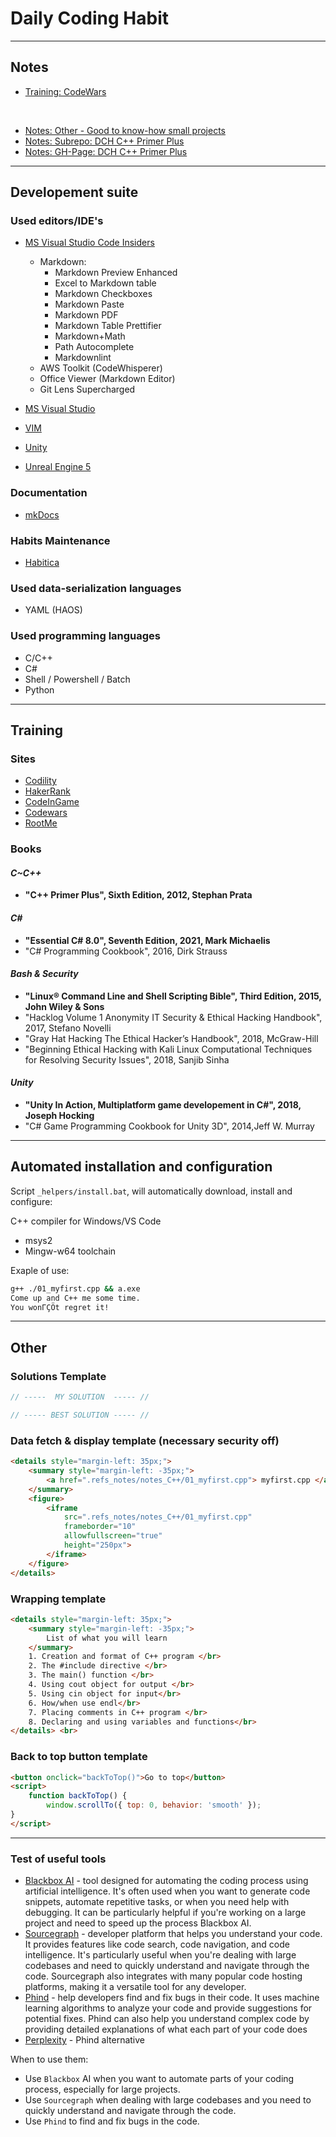 # Daily Coding Habit

----

## Notes

- [Training: CodeWars](/Training/CodeWars/README.md)
<br>

- [Notes: Other - Good to know-how small projects](/Notes/_BaseNotes/notes_oth.md)
- [Notes: Subrepo: DCH C++ Primer Plus](https://github.com/DeimosMH/DCH_CppPrimerPlus)
- [Notes: GH-Page: DCH C++ Primer Plus](https://deimosmh.github.io/DCH_CppPrimerPlus/)

----

## Developement suite

### Used editors/IDE's

- [MS Visual Studio Code Insiders](https://code.visualstudio.com/)
  - Markdown:
    - Markdown Preview Enhanced
    - Excel to Markdown table
    - Markdown Checkboxes
    - Markdown Paste
    - Markdown PDF
    - Markdown Table Prettifier
    - Markdown+Math
    - Path Autocomplete
    - Markdownlint
  - AWS Toolkit (CodeWhisperer)
  - Office Viewer (Markdown Editor)
  - Git Lens Supercharged

- [MS Visual Studio](https://visualstudio.microsoft.com/)
- [VIM](https://www.vim.org/download.php)
- [Unity](https://unity.com/)
- [Unreal Engine 5](https://www.unrealengine.com/en-US)

### Documentation

- [mkDocs](https://www.mkdocs.org/user-guide/installation/)

### Habits Maintenance

- [Habitica](https://habitica.com/)

### Used data-serialization languages

- YAML (HAOS)

### Used programming languages

- C/C++
- C#
- Shell / Powershell / Batch
- Python

----

## Training

### Sites

- [Codility](https://www.codility.com/)
- [HakerRank](https://www.hackerrank.com/)
- [CodeInGame](https://www.codingame.com/start)
- [Codewars](https://www.codewars.com/)
- [RootMe](https://www.root-me.org/?lang=en)

### Books

#### _C~C++_

- **"C++ Primer Plus", Sixth Edition, 2012, Stephan Prata**

#### _C#_

- **"Essential C# 8.0", Seventh Edition, 2021, Mark Michaelis**
- "C# Programming Cookbook", 2016, Dirk Strauss

#### _Bash & Security_

- **"Linux® Command Line and Shell Scripting Bible", Third Edition, 2015, John Wiley & Sons**
- "Hacklog Volume 1 Anonymity IT Security & Ethical Hacking Handbook", 2017, Stefano Novelli
- "Gray Hat Hacking The Ethical Hacker’s Handbook", 2018, McGraw-Hill
- "Beginning Ethical Hacking with Kali Linux Computational Techniques for Resolving Security Issues", 2018, Sanjib Sinha

#### _Unity_

- **"Unity In Action, Multiplatform game developement in C#", 2018, Joseph Hocking**
- "C# Game Programming Cookbook for Unity 3D", 2014,Jeff W. Murray

----

## Automated installation and configuration

Script `_helpers/install.bat`, will automatically download, install and configure:

C++ compiler for Windows/VS Code

- msys2
- Mingw-w64 toolchain

Exaple of use:

```sh
g++ ./01_myfirst.cpp && a.exe         
Come up and C++ me some time.
You wonΓÇÖt regret it!
```

----

## Other

### Solutions Template

```cpp
// -----  MY SOLUTION  ----- //

// ----- BEST SOLUTION ----- //

```

### Data fetch & display template (necessary security off)

```html
<details style="margin-left: 35px;">
    <summary style="margin-left: -35px;"> 
        <a href=".refs_notes/notes_C++/01_myfirst.cpp"> myfirst.cpp </a>
    </summary>
    <figure>
        <iframe 
            src=".refs_notes/notes_C++/01_myfirst.cpp" 
            frameborder="10" 
            allowfullscreen="true" 
            height="250px">
        </iframe>
    </figure>
</details>
```

### Wrapping template

```html
<details style="margin-left: 35px;">
    <summary style="margin-left: -35px;">
        List of what you will learn
    </summary>
    1. Creation and format of C++ program </br>
    2. The #include directive </br>
    3. The main() function </br>
    4. Using cout object for output </br>
    5. Using cin object for input</br>
    6. How/when use endl</br>
    7. Placing comments in C++ program </br>
    8. Declaring and using variables and functions</br>
</details> <br> 
```

### Back to top button template

```html
<button onclick="backToTop()">Go to top</button>
<script>
    function backToTop() {
        window.scrollTo({ top: 0, behavior: 'smooth' });
}
</script>
```

----

### Test of useful tools

- [Blackbox AI](https://www.useblackbox.io/chat) - tool designed for automating the coding process using artificial intelligence. It's often used when
you want to generate code snippets, automate repetitive tasks, or when you need help with debugging. It can be particularly helpful if you're working
on a large project and need to speed up the process Blackbox AI.
- [Sourcegraph](https://sourcegraph.com/get-cody) - developer platform that helps you understand your code. It provides features like code search,
code navigation, and code intelligence. It's particularly useful when you're dealing with large codebases and need to quickly understand and navigate
through the code. Sourcegraph also integrates with many popular code hosting platforms, making it a versatile tool for any developer.
- [Phind](https://www.phind.com) - help developers find and fix bugs in their code. It uses machine learning algorithms to analyze your code and
provide suggestions for potential fixes. Phind can also help you understand complex code by providing detailed explanations of what each part of your
code does
- [Perplexity](https://www.perplexity.ai/) - Phind alternative

When to use them:

- Use `Blackbox` AI when you want to automate parts of your coding process, especially for large projects.
- Use `Sourcegraph` when dealing with large codebases and you need to quickly understand and navigate through the code.
- Use `Phind` to find and fix bugs in the code.
